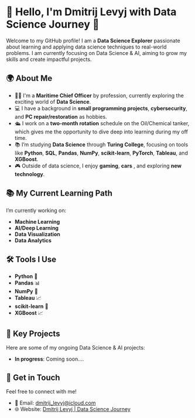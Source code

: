# 👋 Hello, I'm Dmitrij Levyj with Data Science Journey 🚀

Welcome to my GitHub profile! I am a **Data Science Explorer** passionate about learning and applying data science techniques to real-world problems. I am currently focusing on Data Science & AI, aiming to grow my skills and create impactful projects.

## 🌍 About Me

- 👨‍💻 I'm a **Maritime Chief Officer** by profession, currently exploring the exciting world of **Data Science**.
- 💻 I have a background in **small programming projects**, **cybersecurity**, and **PC repair/restoration** as hobbies.
- 🛳 I work on a **two-month rotation** schedule on the Oil/Chemical tanker, which gives me the opportunity to dive deep into learning during my off time.
- 📚 I’m studying **Data Science** through **Turing College**, focusing on tools like **Python**, **SQL**, **Pandas**, **NumPy**, **scikit-learn**, **PyTorch**, **Tableau**, and **XGBoost**.
- 🎮 Outside of data science, I enjoy **gaming**, **cars** , and exploring **new technology**.

## 📚 My Current Learning Path

I’m currently working on:
- **Machine Learning**
- **AI/Deep Learning**
- **Data Visualization**
- **Data Analytics**

## 🛠 Tools I Use
- **Python** 🐍
- **Pandas** 📊
- **NumPy** 🔢
- **Tableau** 📈
- **scikit-learn** 🤖
- **XGBoost** 📈

## 🚀 Key Projects
Here are some of my ongoing Data Science & AI projects:

- **In progress**: Coming soon....


## 💬 Get in Touch
Feel free to connect with me!

- 📧 Email: [dmitrij_levyj@icloud.com](mailto:dmitrij_levyj@icloud.com)
- 🌐 Website: [Dmitrij Levyj | Data Science Journey]([your-website-link](https://dmitrijlevyj.wixsite.com/datascience))
